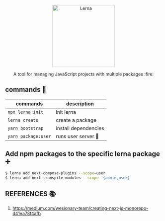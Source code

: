 <p align="center">
  <img alt="Lerna" src="https://user-images.githubusercontent.com/645641/79596653-38f81200-80e1-11ea-98cd-1c6a3bb5de51.png" width="200">
</p>
<p align="center">
  A tool for managing JavaScript projects with multiple packages :fire:
</p>

## commands :wrench:
| commands            |   description              |
|---------------------|----------------------------|
| `npx lerna init`    | init lerna                 |
| `lerna create`      | create a package           |
| `yarn bootstrap`    | install dependencies       |
| `yarn package:user` | runs user server :running: |

## Add npm packages to the specific lerna package :heavy_plus_sign:
```sh
$ lerna add next-compose-plugins --scope=user
$ lerna add next-transpile-modules --scope '{admin,user}'
```

## REFERENCES :books:
1. https://medium.com/wesionary-team/creating-next-js-monorepo-d41ea78f4afb
